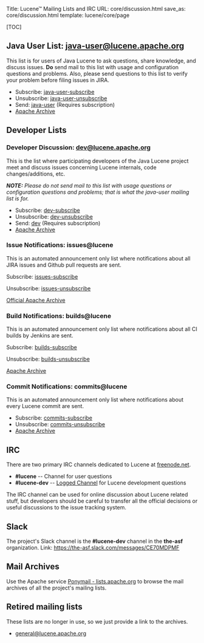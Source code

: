 Title: Lucene™ Mailing Lists and IRC
URL: core/discussion.html
save_as: core/discussion.html
template: lucene/core/page

[TOC]

## Java User List: java-user@lucene.apache.org

This list is for users of Java Lucene to ask questions, share knowledge,
and discuss issues. **Do** send mail to this list with usage and configuration questions and problems.  Also, please
send questions to this list to verify your problem before filing issues in JIRA.

- Subscribe: [java-user-subscribe](mailto:java-user-subscribe@lucene.apache.org)
- Unsubscribe: [java-user-unsubscribe](mailto:java-user-unsubscribe@lucene.apache.org)
- Send: [java-user](mailto:java-user@lucene.apache.org) \(Requires subscription\)
- [Apache Archive](http://mail-archives.apache.org/mod_mbox/lucene-java-user/)

## Developer Lists

### Developer Discussion: dev@lucene.apache.org

This is the list where participating developers of the Java Lucene project meet
and discuss issues concerning Lucene internals, code changes/additions, etc.

***NOTE:*** _Please do not send mail to this list with usage questions or configuration
questions and problems; that is what the java-user mailing list is for._

- Subscribe: [dev-subscribe](mailto:dev-subscribe@lucene.apache.org)
- Unsubscribe: [dev-unsubscribe](mailto:dev-unsubscribe@lucene.apache.org)
- Send: [dev](mailto:dev@lucene.apache.org) \(Requires subscription\)
- [Apache Archive](http://mail-archives.apache.org/mod_mbox/lucene-dev/)

### Issue Notifications: issues@lucene ###

This is an automated announcement only list where notifications about all JIRA issues and Github pull requests are sent.

Subscribe: [issues-subscribe](mailto:issues-subscribe@lucene.apache.org)

Unsubscribe: [issues-unsubscribe](mailto:issues-unsubscribe@lucene.apache.org)

[Official Apache Archive](http://mail-archives.apache.org/mod_mbox/lucene-issues/)

### Build Notifications: builds@lucene ###

This is an automated announcement only list where notifications about all CI builds by Jenkins are sent.

Subscribe: [builds-subscribe](mailto:builds-subscribe@lucene.apache.org)

Unsubscribe: [builds-unsubscribe](mailto:builds-unsubscribe@lucene.apache.org)

[Apache Archive](http://mail-archives.apache.org/mod_mbox/lucene-builds/)

### Commit Notifications: commits@lucene

This is an automated announcement only list where notifications about every Lucene commit are sent.

- Subscribe: [commits-subscribe](mailto:commits-subscribe@lucene.apache.org)
- Unsubscribe: [commits-unsubscribe](mailto:commits-unsubscribe@lucene.apache.org)
- [Apache Archive](http://mail-archives.apache.org/mod_mbox/lucene-commits/)


## IRC

There are two primary IRC channels dedicated to Lucene at [freenode.net](http://freenode.net/).

- **#lucene** -- Channel for user questions
- **#lucene-dev** -- [Logged Channel](http://colabti.org/irclogger/irclogger_logs/lucene-dev) for Lucene development questions

The IRC channel can be used for online discussion about Lucene related stuff,
but developers should be careful to transfer all the official decisions or useful discussions to the issue tracking system.

## Slack

The project's Slack channel is the **#lucene-dev** channel in the **the-asf** organization. Link: <https://the-asf.slack.com/messages/CE70MDPMF>

## Mail Archives

Use the Apache service [Ponymail - lists.apache.org](https://lists.apache.org/list.html?dev@lucene.apache.org) to 
browse the mail archives of all the project's mailing lists.

## Retired mailing lists
These lists are no longer in use, so we just provide a link to the archives.

* [general@lucene.apache.org](http://mail-archives.apache.org/mod_mbox/lucene-general/)
